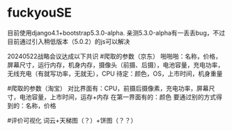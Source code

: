 # fuckyouSE
目前使用django4.1+bootstrap5.3.0-alpha.
亲测5.3.0-alpha有一丢丢bug，不过目前通过引入稍低版本（5.0.2）的js可以解决

20240522战略会议达成以下共识
#爬取的参数（京东）
啪啪啪：名称，价格，屏幕尺寸，运行内存，机身内存，摄像头（前摄、后摄），电池容量，充电功率，无线充电（有就写功率，无就无），CPU
待定：颜色，OS，上市时间，机身重量

#爬取的参数（淘宝）
对比界面有：CPU，前摄后摄像素，充电功率，屏幕尺寸，电池容量，上市时间，运存+内存
在第一界面有的：颜色
要通过别的方式得到的：名称，价格

#评价可视化
词云+天梯图（？）+饼图（？？）
